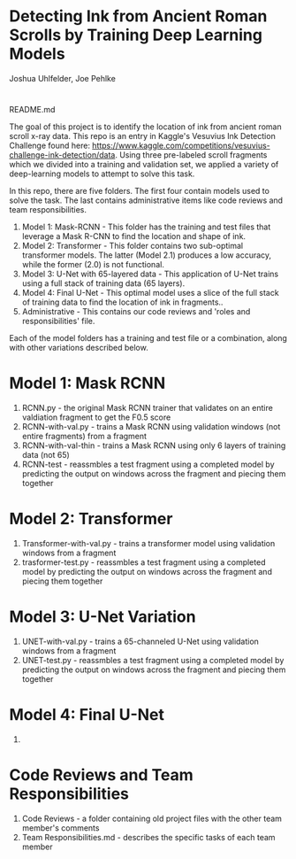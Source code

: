 # Detecting Ink from Ancient Roman Scrolls by Training Deep Learning Models
Joshua Uhlfelder, Joe Pehlke
# 

README.md

The goal of this project is to identify the location of ink from ancient roman scroll x-ray data. This repo is an entry in Kaggle's Vesuvius Ink Detection Challenge found here: https://www.kaggle.com/competitions/vesuvius-challenge-ink-detection/data. Using three pre-labeled scroll fragments which we divided into a training and validation set, we applied a variety of deep-learning models to attempt to solve this task. 

In this repo, there are five folders. The first four contain models used to solve the task. The last contains administrative items like code reviews and team responsibilities.
1. Model 1: Mask-RCNN - This folder has the training and test files that leverage a Mask R-CNN to find the location and shape of ink.
2. Model 2: Transformer - This folder contains two sub-optimal transformer models. The latter (Model 2.1) produces a low accuracy, while the former (2.0) is not functional.
3. Model 3: U-Net with 65-layered data - This application of U-Net trains using a full stack of training data (65 layers). 
4. Model 4: Final U-Net - This optimal model uses a slice of the full stack of training data to find the location of ink in fragments.. 
5. Administrative - This contains our code reviews and 'roles and responsibilities' file.

Each of the model folders has a training and test file or a combination, along with other variations described below. 

# Model 1: Mask RCNN
1. RCNN.py - the original Mask RCNN trainer that validates on an entire valdiation fragment to get the F0.5 score
2. RCNN-with-val.py - trains a Mask RCNN using validation windows (not entire fragments) from a fragment
3. RCNN-with-val-thin - trains a Mask RCNN using only 6 layers of training data (not 65)
4. RCNN-test - reassmbles a test fragment using a completed model by predicting the output on windows across the fragment and piecing them together

# Model 2: Transformer
1. Transformer-with-val.py - trains a transformer model using validation windows from a fragment
2. trasformer-test.py - reassmbles a test fragment using a completed model by predicting the output on windows across the fragment and piecing them together

# Model 3: U-Net Variation
1. UNET-with-val.py - trains a 65-channeled U-Net using validation windows from a fragment
2. UNET-test.py - reassmbles a test fragment using a completed model by predicting the output on windows across the fragment and piecing them together

# Model 4: Final U-Net
1. 

# Code Reviews and Team Responsibilities
1. Code Reviews - a folder containing old project files with the other team member's comments
2. Team Responsibilities.md - describes the specific tasks of each team member
